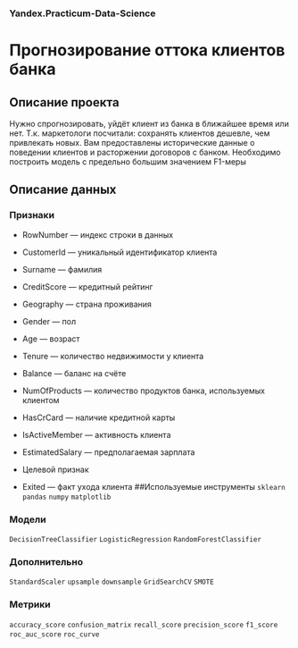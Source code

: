 ### Yandex.Practicum-Data-Science
# Прогнозирование оттока клиентов банка
## Описание проекта
Нужно спрогнозировать, уйдёт клиент из банка в ближайшее время или нет. Т.к. маркетологи посчитали: сохранять клиентов дешевле, чем привлекать новых. Вам предоставлены исторические данные о поведении клиентов и расторжении договоров с банком. Необходимо построить модель с предельно большим значением F1-меры

## Описание данных
### Признаки

* RowNumber — индекс строки в данных
* CustomerId — уникальный идентификатор клиента
* Surname — фамилия
* CreditScore — кредитный рейтинг
* Geography — страна проживания
* Gender — пол
* Age — возраст
* Tenure — количество недвижимости у клиента
* Balance — баланс на счёте
* NumOfProducts — количество продуктов банка, используемых клиентом
* HasCrCard — наличие кредитной карты
* IsActiveMember — активность клиента
* EstimatedSalary — предполагаемая зарплата
* Целевой признак

* Exited — факт ухода клиента
##Используемые инструменты
`sklearn` `pandas` `numpy` `matplotlib`

### Модели
`DecisionTreeClassifier` `LogisticRegression` `RandomForestClassifier`

### Дополнительно
`StandardScaler` `upsample` `downsample` `GridSearchCV` `SMOTE`

### Метрики
`accuracy_score` `confusion_matrix` `recall_score` `precision_score` `f1_score` `roc_auc_score` `roc_curve `
